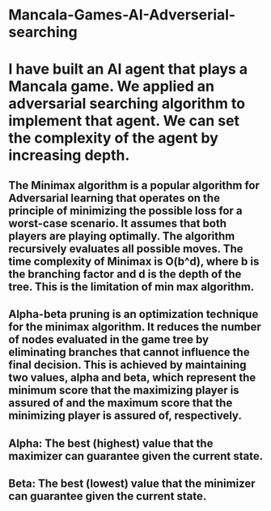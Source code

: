 # Mancala-Games-AI-Adverserial-searching

# I have built an AI agent that plays a Mancala game. We applied an adversarial searching algorithm to implement that agent. We can set the complexity of the agent by increasing depth.

## The Minimax algorithm is a popular algorithm for Adversarial learning that operates on the principle of minimizing the possible loss for a worst-case scenario. It assumes that both players are playing optimally. The algorithm recursively evaluates all possible moves. The time complexity of Minimax is O(b^d), where b is the branching factor and d is the depth of the tree. This is the limitation of min max algorithm.

## Alpha-beta pruning is an optimization technique for the minimax algorithm. It reduces the number of nodes evaluated in the game tree by eliminating branches that cannot influence the final decision. This is achieved by maintaining two values, alpha and beta, which represent the minimum score that the maximizing player is assured of and the maximum score that the minimizing player is assured of, respectively.

## Alpha: The best (highest) value that the maximizer can guarantee given the current state.
## Beta: The best (lowest) value that the minimizer can guarantee given the current state.
